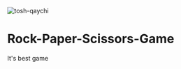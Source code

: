 ![tosh-qaychi](https://user-images.githubusercontent.com/83240328/132288280-b505b311-88c4-4898-b97f-51efa3c644b4.png)
# Rock-Paper-Scissors-Game
It's best game 
